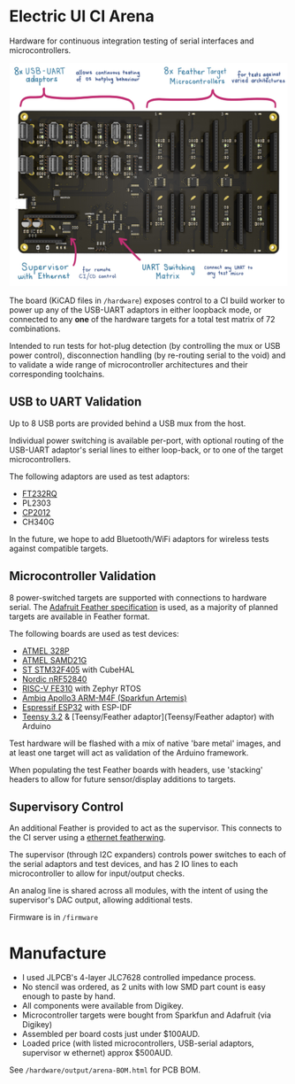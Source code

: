 # Electric UI CI Arena
Hardware for continuous integration testing of serial interfaces and microcontrollers.

![PCB Render with annotations](images/pcb-annotated.jpg)

The board (KiCAD files in `/hardware`) exposes control to a CI build worker to power up any of the USB-UART adaptors in either loopback mode, or connected to any **one** of the hardware targets for a total test matrix of 72 combinations. 

Intended to run tests for hot-plug detection (by controlling the mux or USB power control), disconnection handling (by re-routing serial to the void) and to validate a wide range of microcontroller architectures and their corresponding toolchains.

## USB to UART Validation

Up to 8 USB ports are provided behind a USB mux from the host.

Individual power switching is available per-port, with optional routing of the USB-UART adaptor's serial lines to either loop-back, or to one of the target microcontrollers.

The following adaptors are used as test adaptors:

- [FT232RQ](https://www.sparkfun.com/products/9717)
- PL2303
- [CP2012](https://www.adafruit.com/product/954)
- CH340G

In the future, we hope to add Bluetooth/WiFi adaptors for wireless tests against compatible targets.

## Microcontroller Validation

8 power-switched targets are supported with connections to hardware serial. The [Adafruit Feather specification](https://learn.adafruit.com/adafruit-feather/feather-specification) is used, as a majority of planned targets are available in Feather format.

The following boards are used as test devices:

- [ATMEL 328P](https://www.adafruit.com/product/3458)
- [ATMEL SAMD21G](https://www.adafruit.com/product/2772)
- [ST STM32F405](https://www.adafruit.com/product/4382) with CubeHAL
- [Nordic nRF52840](https://www.adafruit.com/product/4516) 
- [RISC-V FE310](https://www.sparkfun.com/products/15799) with Zephyr RTOS
- [Ambiq Apollo3 ARM-M4F (Sparkfun Artemis)](https://www.sparkfun.com/products/15574) 
- [Espressif ESP32](https://www.sparkfun.com/products/15663) with ESP-IDF
- [Teensy 3.2](https://www.pjrc.com/store/teensy32.html) & [Teensy/Feather adaptor](Teensy/Feather adaptor) with Arduino

Test hardware will be flashed with a mix of native 'bare metal' images, and at least one target will act as validation of the Arduino framework.

When populating the test Feather boards with headers, use 'stacking' headers to allow for future sensor/display additions to targets.

## Supervisory Control

An additional Feather is provided to act as the supervisor. This connects to the CI server using a [ethernet featherwing](https://www.adafruit.com/product/3201).

The supervisor (through I2C expanders) controls power switches to each of the serial adaptors and test devices, and has 2 IO lines to each microcontroller to allow for input/output checks.

An analog line is shared across all modules, with the intent of using the supervisor's DAC output, allowing additional tests.

Firmware is in `/firmware`

# Manufacture

- I used JLPCB's 4-layer JLC7628 controlled impedance process.
- No stencil was ordered, as 2 units with low SMD part count is easy enough to paste by hand.
- All components were available from Digikey.
- Microcontroller targets were bought from Sparkfun and Adafruit (via Digikey)
- Assembled per board costs just under $100AUD.
- Loaded price (with listed microcontrollers, USB-serial adaptors, supervisor w ethernet) approx $500AUD.

See `/hardware/output/arena-BOM.html` for PCB BOM.

